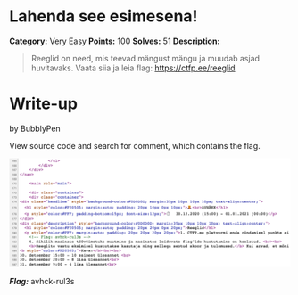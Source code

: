 # Lahenda see esimesena!
**Category:** Very Easy
**Points:** 100
**Solves:** 51
**Description:**

>Reeglid on need, mis teevad mängust mängu ja muudab asjad huvitavaks.
>Vaata siia ja leia flag: https://ctfp.ee/reeglid

# Write-up
by BubblyPen

View source code and search for comment, which contains the flag.

![](./flag.png)

***Flag:*** avhck-rul3s
